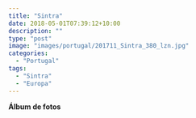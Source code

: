 ```yaml
---
title: "Sintra"
date: 2018-05-01T07:39:12+10:00
description: ""
type: "post"
image: "images/portugal/201711_Sintra_380_lzn.jpg"
categories: 
  - "Portugal"
tags:
  - "Sintra"
  - "Europa"
---
```


**Álbum de fotos**

